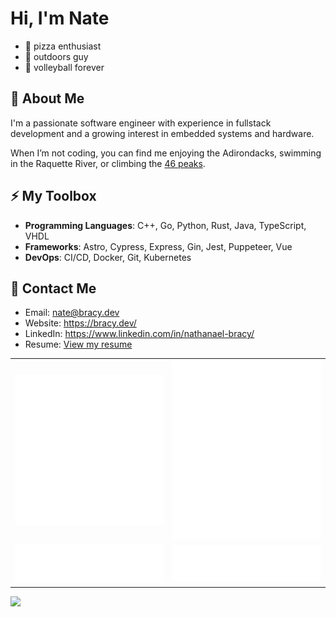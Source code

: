 # Hi, I'm Nate

 - 🍕 pizza enthusiast
 - 🌳 outdoors guy
 - 🏐 volleyball forever

## 🔭 About Me

I'm a passionate software engineer with experience in fullstack development and a growing interest in embedded systems and hardware.

When I’m not coding, you can find me enjoying the Adirondacks, swimming in the Raquette River, or climbing the [46 peaks](https://adk46er.org/).

## ⚡ My Toolbox

- **Programming Languages**: C++, Go, Python, Rust, Java, TypeScript, VHDL
- **Frameworks**: Astro, Cypress, Express, Gin, Jest, Puppeteer, Vue
- **DevOps**: CI/CD, Docker, Git, Kubernetes

## 📨 Contact Me

 - Email: nate@bracy.dev
 - Website: https://bracy.dev/
 - LinkedIn: https://www.linkedin.com/in/nathanael-bracy/
 - Resume: [View my resume](https://github.com/servusdei2018/servusdei2018/blob/main/Resume.pdf)

<table>
  <tr>
    <td align="center">
      <img src="https://github.com/servusdei2018/servusdei2018/blob/main/metrics.classic.svg">
    </td>
    <td align="center">
      <img src="https://github.com/servusdei2018/servusdei2018/blob/main/metrics.plugin.achievements.svg">
    </td>
  </tr>
  <tr>
    <td align="center">
      <img src="https://github.com/servusdei2018/servusdei2018/blob/main/metrics.plugin.languages.svg">
    </td>
    <td align="center">
      <img src="https://github.com/servusdei2018/servusdei2018/blob/main/metrics.plugin.reactions.svg">
    </td>
  </tr>
</table>
<a href="https://holopin.io/@servusdei2018"><img src="https://holopin.io/api/user/board?user=servusdei2018"></a>
